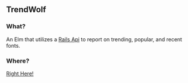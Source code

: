 ## TrendWolf

### What?
  An Elm that utilizes a [Rails Api](https://github.com/Jbern16/trend_font) to report on trending, popular, and recent fonts.

### Where?
  [Right Here!](http://jbernesser.info/trendwolf)


